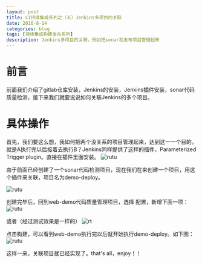 ```yaml
---
layout: post
title: CI持续集成系列之（五）Jenkins多项目的关联
date: 2016-8-14
categories: blog
tags: [持续集成构建发布系列]
description: Jenkins多项目的关联，例如把sonar和发布项目管理起来
---
```


# 前言
前面我们介绍了gitlab仓库安装，Jenkins的安装，Jenkins插件安装，sonar代码质量检测，接下来我们就要说说如何关联Jenkins的多个项目。

# 具体操作

首先，我们要这么想，我如何把两个没关系的项目管理起来，达到这一一个目的，就是A执行完以后接着去执行B？Jenkins同样提供了这样的插件，Parameterized Trigger plugin。直接在插件里面安装。
![rutu](http://7xwp9m.com1.z0.glb.clouddn.com/五-Jenkins-parameterized插件.png_jixuege)

由于前面已经创建了一个sonar代码检测项目，现在我们在来创建一个项目，用这个插件来关联，项目名为demo-deploy。

![rutu](http://7xwp9m.com1.z0.glb.clouddn.com/五-Jenkins-parameterized插件-创建项目.png_jixuege)

创建完毕后，回到web-demo代码质量管理项目，选择 配置，新增下面一项：
![rutu](http://7xwp9m.com1.z0.glb.clouddn.com/五-Jenkins-关联-配置.png_jixuege)

或者（经过测试效果是一样的）
![rt](http://7xwp9m.com1.z0.glb.clouddn.com/五-Jenkins关联配置2.png_jixuege)

点击构建，可以看到web-demo执行完以后就开始执行demo-deploy。如下图：
![rutu](http://7xwp9m.com1.z0.glb.clouddn.com/五-Jenkins-parameterized-关联.png_jixuege)

这样一来，关联项目就已经实现了。that's all，enjoy！！